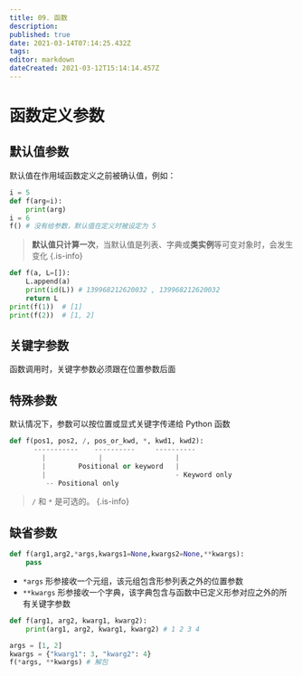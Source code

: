 ```yaml
---
title: 09. 函数
description: 
published: true
date: 2021-03-14T07:14:25.432Z
tags: 
editor: markdown
dateCreated: 2021-03-12T15:14:14.457Z
---
```


# 函数定义参数

## 默认值参数

默认值在作用域函数定义之前被确认值，例如：

```python
i = 5
def f(arg=i):
    print(arg)
i = 6
f() # 没有给参数，默认值在定义时被设定为 5
```

> **默认值只计算一次**，当默认值是列表、字典或**类实例**等可变对象时，会发生变化
{.is-info}

```python
def f(a, L=[]):
    L.append(a)
    print(id(L)) # 139968212620032 , 139968212620032
    return L
print(f(1))  # [1]
print(f(2))  # [1, 2]
```

## 关键字参数

函数调用时，关键字参数必须跟在位置参数后面

## 特殊参数

默认情况下，参数可以按位置或显式关键字传递给 Python 函数

```python
def f(pos1, pos2, /, pos_or_kwd, *, kwd1, kwd2):
      -----------    ----------     ----------
        |             |                  |
        |        Positional or keyword   |
        |                                - Keyword only
         -- Positional only
```


> `/` 和 `*` 是可选的。
{.is-info}


## 缺省参数

```python
def f(arg1,arg2,*args,kwargs1=None,kwargs2=None,**kwargs):
    pass
```

- `*args` 形参接收一个元组，该元组包含形参列表之外的位置参数
- `**kwargs` 形参接收一个字典，该字典包含与函数中已定义形参对应之外的所有关键字参数

```python
def f(arg1, arg2, kwarg1, kwarg2):
    print(arg1, arg2, kwarg1, kwarg2) # 1 2 3 4

args = [1, 2]
kwargs = {"kwarg1": 3, "kwarg2": 4}
f(*args, **kwargs) # 解包
```

